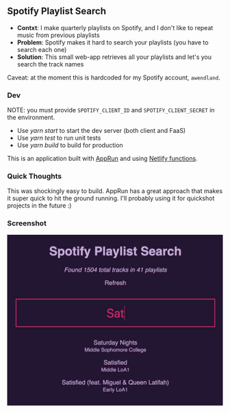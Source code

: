 ## Spotify Playlist Search

* **Contxt**: I make quarterly playlists on Spotify, and I don't like to repeat music from previous playlists
* **Problem**: Spotify makes it hard to search your playlists (you have to search each one)
* **Solution**: This small web-app retrieves all your playlists and let's you search the track names

Caveat: at the moment this is hardcoded for my Spotify account, `awendland`.

### Dev

NOTE: you must provide `SPOTIFY_CLIENT_ID` and `SPOTIFY_CLIENT_SECRET` in the environment.

* Use _yarn start_ to start the dev server (both client and FaaS)
* Use _yarn test_ to run unit tests
* Use _yarn build_ to build for production

This is an application built with [AppRun](https://github.com/yysun/apprun) and using [Netlify functions](https://www.netlify.com/docs/functions/).

### Quick Thoughts

This was shockingly easy to build. AppRun has a great approach that makes it super quick to hit the ground running. I'll probably using it for quickshot projects in the future :)

### Screenshot

![Screenshot of the web app with the search text "Sat" showing 3 matching playlists of 1504 total tracks in 41 playlists](readme/screenshot.jpg)

